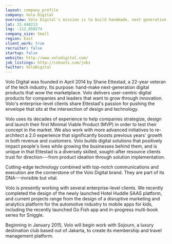 ```yaml
---
layout: company_profile
company: Volo Digital
overview: Volo Digital's mission is to build handmade, next generation, digital products that people use and love
lat: 33.448213
lng: -112.059274
company_size: Small
region: East
client_work: true
recruiter: false
startup: false
website: http://www.volodigital.com/
job_listings: http://cohoots.com/jobs
twitter: VoloDigital
---
```


Volo Digital was founded in April 2014 by Shane Ettestad, a 22-year veteran of the tech industry. Its purpose: hand-make next-generation digital products that wow the marketplace. Volo delivers user-centric digital products for companies and leaders that want to grow through innovation. Volo's enterprise-level clients share Ettestad's passion for pushing the envelope that sits at the intersection of design and technology. 

Volo uses its decades of experience to help companies strategize, design and launch their first Minimal Viable Product (MVP) in order to test their concept in the market. We also work with more advanced initiatives to re-architect a 2.0 experience that significantly boosts previous years' growth in both revenue and customers. Volo builds digital solutions that positively impact people's lives while growing the businesses behind them, and is unique in that Ettestad is a diversely skilled, sought-after resource clients trust for direction---from product ideation through solution implementation. 

 
Cutting-edge technology combined with top-notch communications and execution are the cornerstone of the Volo Digital brand. They are part of its DNA---invisible but vital. 

Volo is presently working with several enterprise-level clients. We recently completed the design of the newly launched Hotel Huddle SAAS platform, and current projects range from the design of a disruptive marketing and analytics platform for the automotive industry to mobile apps for kids, including the recently launched Go Fish app and in-progress multi-book series for Sniggle. 

Beginning in January 2015, Volo will begin work with Sojourn, a luxury destination club based out of Jakarta, to create its membership and travel management platform.  
